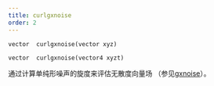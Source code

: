 ```yaml
---
title: curlgxnoise
order: 2
---
```


`vector  curlgxnoise(vector xyz)`

`vector  curlgxnoise(vector4 xyzt)`

通过计算单纯形噪声的旋度来评估无散度向量场
（参见[gxnoise](gxnoise.html "评估单纯形噪声场")）。
